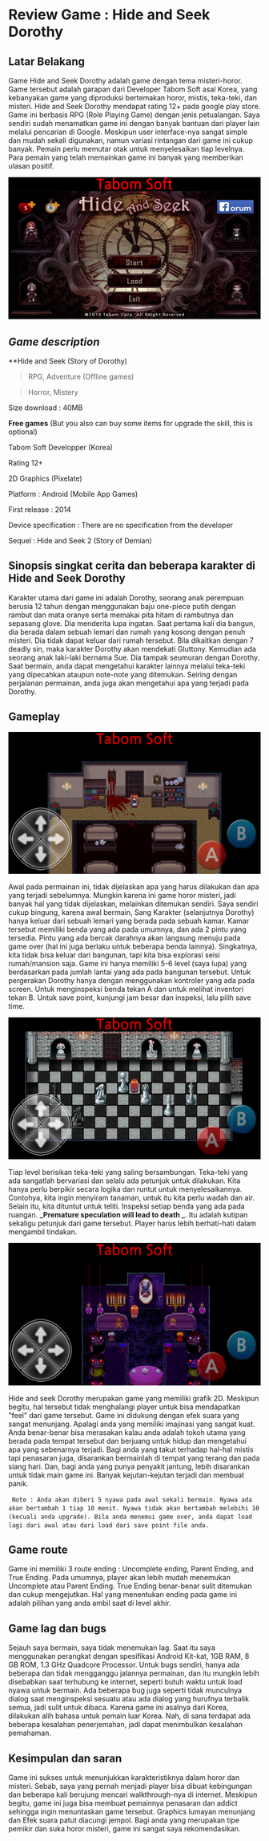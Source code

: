 # Review Game : Hide and Seek Dorothy 

## Latar Belakang

Game Hide and Seek Dorothy adalah game dengan tema misteri-horor. Game tersebut adalah garapan dari Developer Tabom Soft asal Korea, yang kebanyakan game yang diproduksi bertemakan horor, mistis, teka-teki, dan misteri. Hide and Seek Dorothy mendapat rating 12+ pada google play store. Game ini berbasis RPG (Role Playing Game) dengan jenis petualangan. Saya sendiri sudah menamatkan game ini dengan banyak bantuan dari player lain melalui pencarian di Google. Meskipun user interface-nya sangat simple dan mudah sekali digunakan, namun variasi rintangan dari game ini cukup banyak. Pemain perlu memutar otak untuk menyelesaikan tiap levelnya. Para pemain yang telah memainkan game ini banyak yang memberikan ulasan positif.

![Image](https://github.com/rhmynt/articles/blob/master/home.png)

## _Game description_

**Hide and Seek (Story of Dorothy)

> RPG, Adventure (Offline games)

> Horror, Mistery

Size download : 40MB

**Free games** (But you also can buy some items for upgrade the skill, this is optional)

Tabom Soft Developper (Korea)

Rating 12+

2D Graphics (Pixelate)

Platform : Android (Mobile App Games)

First release : 2014

Device specification : There are no specification from the developer

Sequel : Hide and Seek 2 (Story of Demian)

## Sinopsis singkat cerita dan beberapa karakter di Hide and Seek Dorothy

Karakter utama dari game ini adalah Dorothy, seorang anak perempuan berusia 12 tahun dengan menggunakan baju one-piece putih dengan rambut dan mata oranye serta memakai pita hitam di rambutnya dan sepasang glove. Dia menderita lupa ingatan. Saat pertama kali dia bangun, dia berada dalam sebuah lemari dan rumah yang kosong dengan penuh misteri. Dia tidak dapat keluar dari rumah tersebut. Bila dikaitkan dengan 7 deadly sin, maka karakter Dorothy akan mendekati Gluttony. Kemudian ada seorang anak laki-laki bernama Sue. Dia tampak seumuran dengan Dorothy. Saat bermain, anda dapat mengetahui karakter lainnya melalui teka-teki yang dipecahkan ataupun note-note yang ditemukan. Seiring dengan perjalanan permainan, anda juga akan mengetahui apa yang terjadi pada Dorothy. 

## Gameplay

![Image](https://github.com/rhmynt/articles/blob/master/Blood.png)

Awal pada permainan ini, tidak dijelaskan apa yang harus dilakukan dan apa yang terjadi sebelumnya. Mungkin karena ini game horor misteri, jadi banyak hal yang tidak dijelaskan, melainkan ditemukan sendiri. Saya sendiri cukup bingung, karena awal bermain, Sang Karakter (selanjutnya Dorothy) hanya keluar dari sebuah lemari yang berada pada sebuah kamar. Kamar tersebut memiliki benda yang ada pada umumnya, dan ada 2 pintu yang tersedia. Pintu yang ada bercak darahnya akan langsung menuju pada game over (hal ini juga berlaku untuk beberapa benda lainnya). Singkatnya, kita tidak bisa keluar dari bangunan, tapi kita bisa explorasi seisi rumah/mansion saja. Game ini hanya memiliki 5-6 level (saya lupa) yang berdasarkan pada jumlah lantai yang ada pada bangunan tersebut. Untuk pergerakan Dorothy hanya dengan menggunakan kontroler yang ada pada screen. Untuk menginspeksi benda tekan A dan untuk melihat inventori tekan B. Untuk save point, kunjungi jam besar dan inspeksi, lalu pilih save time. 

![Image](https://github.com/rhmynt/articles/blob/master/Puzzle.png)

Tiap level berisikan teka-teki yang saling bersambungan. Teka-teki yang ada sangatlah bervariasi dan selalu ada petunjuk untuk dilakukan. Kita hanya perlu berpikir secara logika dan runtut untuk menyelesaikannya. Contohya, kita ingin menyiram tanaman, untuk itu kita perlu wadah dan air. Selain itu, kita dituntut untuk teliti. Inspeksi setiap benda yang ada pada ruangan. **_Premature speculation will lead to death
_**. Itu adalah kutipan sekaligu petunjuk dari game tersebut. Player harus lebih berhati-hati dalam mengambil tindakan. 

![Image](https://github.com/rhmynt/articles/blob/master/GP2.png)

Hide and seek Dorothy merupakan game yang memiliki grafik 2D. Meskipun begitu, hal tersebut tidak menghalangi player untuk bisa mendapatkan "feel" dari game tersebut. Game ini didukung dengan efek suara yang sangat menunjang. Apalagi anda yang memiliki imajinasi yang sangat kuat. Anda benar-benar bisa merasakan kalau anda adalah tokoh utama yang berada pada tempat tersebut dan berjuang untuk hidup dan mengetahui apa yang sebenarnya terjadi. Bagi anda yang takut terhadap hal-hal mistis tapi penasaran juga, disarankan bermainlah di tempat yang terang dan pada siang hari. Dan, bagi anda yang punya penyakit jantung, lebih disarankan untuk tidak main game ini. Banyak kejutan-kejutan terjadi dan membuat panik. 

``` Note : Anda akan diberi 5 nyawa pada awal sekali bermain. Nyawa ada akan bertambah 1 tiap 10 menit. Nyawa tidak akan bertambah melebihi 10 (kecuali anda upgrade). Bila anda menemui game over, anda dapat load lagi dari awal atau dari load dari save point file anda.```

## Game route

Game ini memiliki 3 route ending : Uncomplete ending, Parent Ending, and True Ending. Pada umumnya, player akan lebih mudah menemukan Uncomplete atau Parent Ending. True Ending benar-benar sulit ditemukan dan cukup mengejutkan. Hal yang menentukan ending pada game ini adalah pilihan yang anda ambil saat di level akhir.

## Game lag dan bugs

Sejauh saya bermain, saya tidak menemukan lag. Saat itu saya menggunakan perangkat dengan spesifikasi Android Kit-kat, 1GB RAM, 8 GB ROM, 1.3 GHz Quadcore Processor. Untuk bugs sendiri, hanya ada beberapa dan tidak mengganggu jalannya permainan, dan itu mungkin lebih disebabkan saat terhubung ke internet, seperti butuh waktu untuk load nyawa untuk bermain. Ada beberapa bug juga seperti tidak munculnya dialog saat menginspeksi sesuatu atau ada dialog yang hurufnya terbalik semua, jadi sulit untuk dibaca. Karena game ini asalnya dari Korea, dilakukan alih bahasa untuk pemain luar Korea. Nah, di sana terdapat ada beberapa kesalahan penerjemahan, jadi dapat menimbulkan kesalahan pemahaman.

## Kesimpulan dan saran

Game ini sukses untuk menunjukkan karakteristiknya dalam horor dan misteri. Sebab, saya yang pernah menjadi player bisa dibuat kebingungan dan beberapa kali berujung mencari walkthrough-nya di internet. Meskipun begitu, game ini juga bisa membuat pemainnya penasaran dan addict sehingga ingin menuntaskan game tersebut. Graphics lumayan menunjang dan Efek suara patut diacungi jempol. Bagi anda yang merupakan tipe pemikir dan suka horor misteri, game ini sangat saya rekomendasikan.
